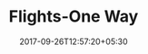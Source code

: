 ---
title: "Flights-One Way"
date: 2017-09-26T12:57:20+05:30
draft: false
layout: flight-one-way

flight : flight-header

flightheader : true

flightContent : gray-bg

showdata : true

---